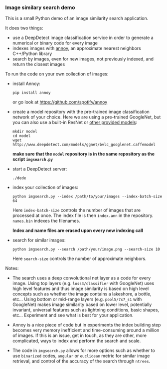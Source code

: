 ### Image similary search demo

This is a small Python demo of an image similarity search application.

It does two things:

- use a DeepDetect image classification service in order to generate a numerical or binary code for every image
- indexes images with [annoy](https://github.com/spotify/annoy), an approximate nearest neighbors C++/Python library
- search by images, even for new images, not previously indexed, and return the closest images

To run the code on your own collection of images:

- install Annoy:
  ```
  pip install annoy
  ```
  or go look at https://github.com/spotify/annoy

- create a model repository with the pre-trained image classification network of your choice. Here we are using a pre-trained GoogleNet, but you can also use a built-in ResNet or [other provided models](http://www.deepdetect.com/applications/model/):
  ```
  mkdir model
  cd model
  wget http://www.deepdetect.com/models/ggnet/bvlc_googlenet.caffemodel
  ```
  
  **make sure that the `model` repository is in the same repository as the script `imgsearch.py`**

- start a DeepDetect server:
  ```
  ./dede
  ```

- index your collection of images:
  ```
  python imgsearch.py --index /path/to/your/images --index-batch-size 64
  ```
  Here `index-batch-size` controls the number of images that are processed at once.
  The index file is then `index.ann` in the repository. `names.bin` indexes the filenames.
  
  **Index and name files are erased upon every new indexing call**

- search for similar images:
  ```
  python imgsearch.py --search /path/your/image.png --search-size 10
  ```
  Here `search-size` controls the number of approximate neighbors.

Notes:

- The search uses a deep convolutional net layer as a code for every image. Using top layers (e.g. `loss3/classifier` with GoogleNet) uses high level features and thus image similarity is based on high level concepts such as whether the image contains a lakeshore, a bottle, etc... Using bottom or mid-range layers (e.g. `pool5/7x7_s1` with GoogleNet) makes image similarity based on lower level, potentially invariant, universal features such as lightning conditions, basic shapes, etc... Experiment and see what is best for your application.

- Annoy is a nice piece of code but in experiments the index building step becomes very memory inefficient and time-consuming around a million of images. If this is an issue, get in touch, as they are other, more complicated, ways to index and perform the search and scale.

- The code in `imgsearch.py` allows for more options such as whether to use `binarized` codes, `angular` or `euclidean` metric for similar image retrieval, and control of the accuracy of the search through `ntrees`.
